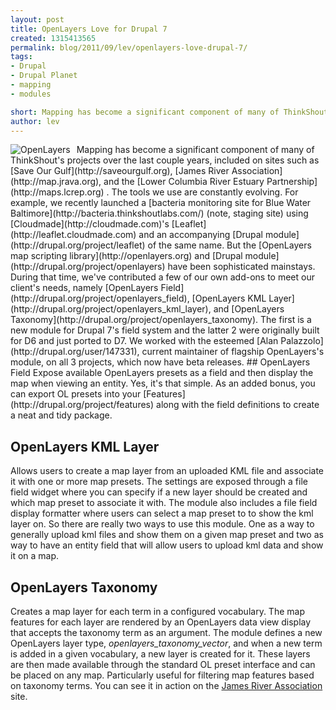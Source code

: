 ```yaml
---
layout: post
title: OpenLayers Love for Drupal 7
created: 1315413565
permalink: blog/2011/09/lev/openlayers-love-drupal-7/
tags:
- Drupal
- Drupal Planet
- mapping
- modules

short: Mapping has become a significant component of many of ThinkShout's projects over the last couple years, included on sites such as Save Our Gulf, James River Association, and the Lower Columbia River Estuary Partnership . The tools we use are constantly evolving. For example, we recently launched a bacteria monitoring site for Blue Water Baltimore (note, staging site) using Cloudmade's Leaflet and an accompanying Drupal module of the same name. But the OpenLayers map scripting library and Drupal module have been sophisticated mainstays. During that time, we've contributed a few of our own add-ons to meet our client's needs, namely OpenLayers Field, OpenLayers KML Layer, and OpenLayers Taxonomy. The first is a new module for Drupal 7's field system and the latter 2 were originally built for D6 and just ported to D7. We worked with the esteemed Alan Palazzolo, current maintainer of flagship OpenLayers's module, on all 3 projects, which now have beta releases.
author: lev
---
```

<img src="http://drupal.org/files/images/openlayers_monster.thumbnail.png" title="OpenLayers" style="float:left; margin:0 10px 0 0" />
Mapping has become a significant component of many of ThinkShout's projects over the last couple years, included on sites such as [Save Our Gulf](http://saveourgulf.org), [James River Association](http://map.jrava.org), and the [Lower Columbia River Estuary Partnership](http://maps.lcrep.org) . The tools we use are constantly evolving. For example, we recently launched a [bacteria monitoring site for Blue Water Baltimore](http://bacteria.thinkshoutlabs.com/) (note, staging site) using [Cloudmade](http://cloudmade.com)'s [Leaflet](http://leaflet.cloudmade.com) and an accompanying [Drupal module](http://drupal.org/project/leaflet) of the same name. But the [OpenLayers map scripting library](http://openlayers.org) and [Drupal module](http://drupal.org/project/openlayers) have been sophisticated mainstays. During that time, we've contributed a few of our own add-ons to meet our client's needs, namely [OpenLayers Field](http://drupal.org/project/openlayers_field), [OpenLayers KML Layer](http://drupal.org/project/openlayers_kml_layer), and [OpenLayers Taxonomy](http://drupal.org/project/openlayers_taxonomy). The first is a new module for Drupal 7's field system and the latter 2 were originally built for D6 and just ported to D7. We worked with the esteemed [Alan Palazzolo](http://drupal.org/user/147331), current maintainer of flagship OpenLayers's module, on all 3 projects, which now have beta releases.
<!--break-->
## OpenLayers Field
Expose available OpenLayers presets as a field and then display the map when viewing an entity. Yes, it's that simple. As an added bonus, you can export OL presets into your [Features](http://drupal.org/project/features) along with the field definitions to create a neat and tidy package.

## OpenLayers KML Layer
Allows users to create a map layer from an uploaded KML file and associate it with one or more map presets. The settings are exposed through a file field widget where you can specify if a new layer should be created and which map preset to associate it with. The module also includes a file field display formatter where users can select a map preset to to show the kml layer on. So there are really two ways to use this module. One as a way to generally upload kml files and show them on a given map preset and two as way to have an entity field that will allow users to upload kml data and show it on a map.

## OpenLayers Taxonomy
Creates a map layer for each term in a configured vocabulary. The map features for each layer are rendered by an OpenLayers data view display that accepts the taxonomy term as an argument. The module defines a new OpenLayers layer type, _openlayers_taxonomy_vector_, and when a new term is added in a given vocabulary, a new layer is created for it. These layers are then made available through the standard OL preset interface and can be placed on any map. Particularly useful for filtering map features based on taxonomy terms. You can see it in action on the [James River Association](http://map.jrava.org) site.
